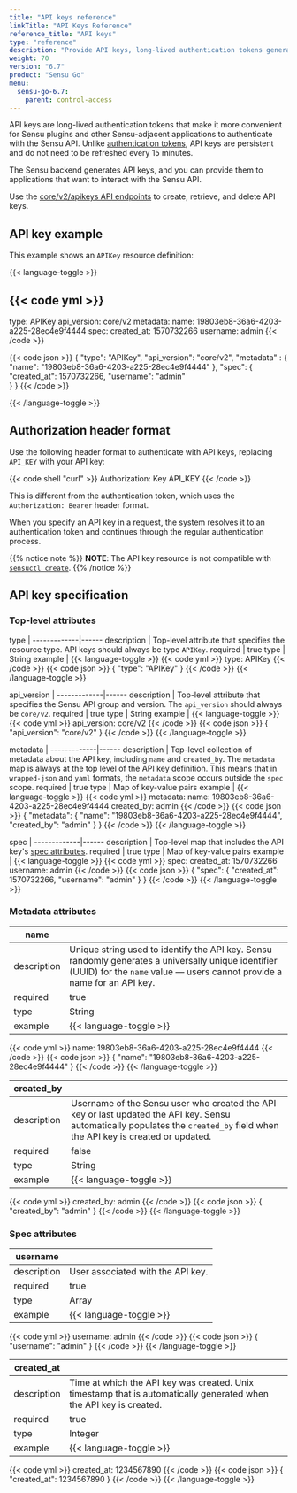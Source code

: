 ```yaml
---
title: "API keys reference"
linkTitle: "API Keys Reference"
reference_title: "API keys"
type: "reference"
description: "Provide API keys, long-lived authentication tokens generated by the Sensu backend, to applications that want to interact with the Sensu API."
weight: 70
version: "6.7"
product: "Sensu Go"
menu: 
  sensu-go-6.7:
    parent: control-access
---
```


API keys are long-lived authentication tokens that make it more convenient for Sensu plugins and other Sensu-adjacent applications to authenticate with the Sensu API.
Unlike [authentication tokens][2], API keys are persistent and do not need to be refreshed every 15 minutes.

The Sensu backend generates API keys, and you can provide them to applications that want to interact with the Sensu API.

Use the [core/v2/apikeys API endpoints][1] to create, retrieve, and delete API keys.

## API key example

This example shows an `APIKey` resource definition:

{{< language-toggle >}}

{{< code yml >}}
---
type: APIKey
api_version: core/v2
metadata:
  name: 19803eb8-36a6-4203-a225-28ec4e9f4444
spec:
  created_at: 1570732266
  username: admin
{{< /code >}}

{{< code json >}}
{
  "type": "APIKey",
  "api_version": "core/v2",
  "metadata" : {
    "name": "19803eb8-36a6-4203-a225-28ec4e9f4444"
  },
  "spec": {
    "created_at": 1570732266,
    "username": "admin"    
  }
}
{{< /code >}}

{{< /language-toggle >}}

## Authorization header format

Use the following header format to authenticate with API keys, replacing `API_KEY` with your API key:

{{< code shell "curl" >}}
Authorization: Key API_KEY
{{< /code >}}

This is different from the authentication token, which uses the `Authorization: Bearer` header format.

When you specify an API key in a request, the system resolves it to an authentication token and continues through the regular authentication process.

{{% notice note %}}
**NOTE**: The API key resource is not compatible with [`sensuctl create`](../../../sensuctl/create-manage-resources/#create-resources).
{{% /notice %}}

## API key specification

### Top-level attributes

type         | 
-------------|------
description  | Top-level attribute that specifies the resource type. API keys should always be type `APIKey`.
required     | true
type         | String
example      | {{< language-toggle >}}
{{< code yml >}}
type: APIKey
{{< /code >}}
{{< code json >}}
{
  "type": "APIKey"
}
{{< /code >}}
{{< /language-toggle >}}

api_version  | 
-------------|------
description  | Top-level attribute that specifies the Sensu API group and version. The `api_version` should always be `core/v2`.
required     | true
type         | String
example      | {{< language-toggle >}}
{{< code yml >}}
api_version: core/v2
{{< /code >}}
{{< code json >}}
{
  "api_version": "core/v2"
}
{{< /code >}}
{{< /language-toggle >}}

metadata     | 
-------------|------
description  | Top-level collection of metadata about the API key, including `name` and `created_by`. The `metadata` map is always at the top level of the API key definition. This means that in `wrapped-json` and `yaml` formats, the `metadata` scope occurs outside the `spec` scope.
required     | true
type         | Map of key-value pairs
example      | {{< language-toggle >}}
{{< code yml >}}
metadata:
  name: 19803eb8-36a6-4203-a225-28ec4e9f4444
  created_by: admin
{{< /code >}}
{{< code json >}}
{
  "metadata": {
    "name": "19803eb8-36a6-4203-a225-28ec4e9f4444",
    "created_by": "admin"
  }
}
{{< /code >}}
{{< /language-toggle >}}

spec         | 
-------------|------
description  | Top-level map that includes the API key's [spec attributes][4].
required     | true
type         | Map of key-value pairs
example      | {{< language-toggle >}}
{{< code yml >}}
spec:
  created_at: 1570732266
  username: admin
{{< /code >}}
{{< code json >}}
{
  "spec": {
    "created_at": 1570732266,
    "username": "admin"
  }
}
{{< /code >}}
{{< /language-toggle >}}

### Metadata attributes

| name       |      |
-------------|------
description  | Unique string used to identify the API key. Sensu randomly generates a universally unique identifier (UUID) for the `name` value &mdash; users cannot provide a name for an API key.
required     | true
type         | String
example      | {{< language-toggle >}}
{{< code yml >}}
name: 19803eb8-36a6-4203-a225-28ec4e9f4444
{{< /code >}}
{{< code json >}}
{
  "name": "19803eb8-36a6-4203-a225-28ec4e9f4444"
}
{{< /code >}}
{{< /language-toggle >}}

| created_by |      |
-------------|------
description  | Username of the Sensu user who created the API key or last updated the API key. Sensu automatically populates the `created_by` field when the API key is created or updated.
required     | false
type         | String
example      | {{< language-toggle >}}
{{< code yml >}}
created_by: admin
{{< /code >}}
{{< code json >}}
{
  "created_by": "admin"
}
{{< /code >}}
{{< /language-toggle >}}

### Spec attributes

| username   |     |
-------------|------
description  | User associated with the API key.
required     | true
type         | Array
example      | {{< language-toggle >}}
{{< code yml >}}
username: admin
{{< /code >}}
{{< code json >}}
{
  "username": "admin"
}
{{< /code >}}
{{< /language-toggle >}}

| created_at |      |
-------------|------
description  | Time at which the API key was created. Unix timestamp that is automatically generated when the API key is created.
required     | true
type         | Integer
example      | {{< language-toggle >}}
{{< code yml >}}
created_at: 1234567890
{{< /code >}}
{{< code json >}}
{
  "created_at": 1234567890
}
{{< /code >}}
{{< /language-toggle >}}


[1]: ../../../api/core/apikeys/
[2]: ../../../api/other/auth/
[4]: #spec-attributes
